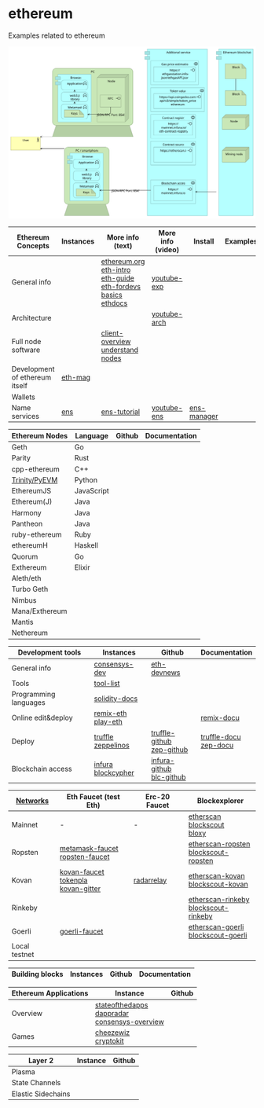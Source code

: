 # ethereum
Examples related to ethereum

![](architecture/Ethereum.svg)


| Ethereum Concepts | Instances                | More info (text) | More info (video) |   Install  |  Examples |
| --------------- |  ---------                  | ---------       | ---------          | ---------  |  -------- | 
| General info    |    |   [ethereum.org]<br>[eth-intro]<br>[eth-guide]<br>[eth-fordevs]<br>[basics]<br>[ethdocs]   |  [youtube-exp]
| Architecture    |                             |                   | [youtube-arch]
| Full node software | | [client-overview] [understand nodes]
| Development of ethereum itself | [eth-mag]
| Wallets
| Name services   | [ens]                          | [ens-tutorial] | [youtube-ens]     | [ens-manager] 


[ethereum.org]:    https://www.ethereum.org/
[eth-intro]:       https://medium.com/coinmonks/https-medium-com-ritesh-modi-solidity-chapter1-63dfaff08a11
[eth-guide]:       https://blockgeeks.com/guides/ethereum/
[eth-fordevs]:     https://blockgeeks.com/guides/?tagfilter=true&filter=Blockchain%20for%20Developers
[youtube-exp]:     https://www.youtube.com/results?search_query=ethereum+explained
[youtube-arch]:    https://www.youtube.com/results?search_query=ethereum+architecture
[basics]:          https://consensys.net/academy/blockchain-basics-book/
[ethdocs]:         http://www.ethdocs.org
[Trinity/PyEVM]:   https://trinity-client.readthedocs.io
[client-overview]: http://www.ethdocs.org/en/latest/ethereum-clients
[Pantheon]:        https://pegasys.tech/solutions/
[understand nodes]: https://kauri.io/article/48d5098292fd4f11b251d1b1814f0bba/ethereum-101-part-2-understanding-nodes
[eth-mag]:         https://ethereum-magicians.org/
[ens]:             https://ens.domains/
[ens-tutorial]:    https://www.toptal.com/ethereum/ethereum-name-service-dapp-tutorial
[youtube-ens]:     https://www.youtube.com/results?search_query=ens+ethereum
[ens-manager]:     https://manager.ens.domains/

| Ethereum Nodes  | Language |  Github | Documentation |
| --------------- |  --------| ------  | --------------|
| Geth	          | Go	     | 
| Parity	        | Rust	
| cpp-ethereum	  | C++	
| [Trinity/PyEVM] |	Python	
| EthereumJS      |	JavaScript	
| Ethereum(J)	    | Java
| Harmony         |	Java	
| Pantheon      	| Java	
| ruby-ethereum	  | Ruby	
| ethereumH	      | Haskell
| Quorum	        | Go 
| Exthereum	      | Elixir 	
| Aleth/eth       |
| Turbo Geth      |
| Nimbus          |
| Mana/Exthereum  |
| Mantis          |
| Nethereum       |


| Development tools     | Instances                              | Github                           | Documentation |
| ---------------       |  ---------                             | ------                           | --------------|
| General info          | [consensys-dev]                        | [eth-devnews]
| Tools                 | [tool-list]
| Programming languages | [solidity-docs]
| Online edit&deploy    | [remix-eth]<br>[play-eth]              |                                  | [remix-docu]
| Deploy                | [truffle]<br>[zeppelinos]              | [truffle-github]<br>[zep-github] | [truffle-docu]<br>[zep-docu]
| Blockchain access     | [infura]<br>[blockcypher]              | [infura-github]<br>[blc-github]  |  

[consensys-dev]:  https://ethereum.consensys.net/
[eth-devnews]:    https://weekinethereumnews.com/
[tool-list]:      https://github.com/ConsenSys/ethereum-developer-tools-list


[play-eth]:       https://play.ethereum.org/editor-solidity/
[remix-eth]:      https://remix.ethereum.org
[remix-docu]:     https://remix.readthedocs.io
[zeppelinos]:     https://zeppelinos.org/
[zep-github]:     https://github.com/zeppelinos
[zep-docu]:       https://blog.zeppelinos.org/
[truffle]:        https://truffleframework.com/
[truffle-github]: https://github.com/trufflesuite/truffle
[truffle-docu]:   https://truffleframework.com/docs
[solidity-docs]:  https://solidity.readthedocs.io
[infura]:         https://mainnet.infura.io/
[infura-github]:  https://github.com/INFURA
[blockcypher]:    https://www.blockcypher.com/
[blc-github]:     https://github.com/blockcypher


| [Networks]      | Eth Faucet (test Eth)                          | Erc-20 Faucet | Blockexplorer |
| --------------- |  ---------                                     | ------        |   ----         |
| Mainnet         |  -                                             | -             | [etherscan]<br>[blockscout]<br>[bloxy]
| Ropsten         | [metamask-faucet]<br>[ropsten-faucet]          |               | [etherscan-ropsten]<br>[blockscout-ropsten]
| Kovan           | [kovan-faucet]<br>[tokenpla]<br>[kovan-gitter] | [radarrelay]  | [etherscan-kovan]<br>[blockscout-kovan]
| Rinkeby         |                                                |               | [etherscan-rinkeby]<br> [blockscout-rinkeby]
| Goerli          | [goerli-faucet]                                |               | [etherscan-goerli]<br>[blockscout-goerli]
| Local testnet

[Networks]:           https://chainid.network/
[metamask-faucet]:    https://faucet.metamask.io
[ropsten-faucet]:     https://faucet.ropsten.be/
[kovan-faucet]:       https://faucet.kovan.network/
[radarrelay]:         https://faucet.kovan.radarrelay.com/
[tokenpla]:           https://tokenpla.net/asset/kovan/
[kovan-gitter]:       https://gitter.im/kovan-testnet/faucet
[goerli-faucet]:      https://goerli-faucet.slock.it/
[etherscan]:          https://etherscan.io/
[etherscan-ropsten]:  https://ropsten.etherscan.io/
[etherscan-kovan]:    https://kovan.etherscan.io/
[etherscan-rinkeby]:  https://rinkeby.etherscan.io/
[etherscan-goerli]:   https://goerli.etherscan.io/

[blockscout]: https://blockscout.com/eth/mainnet
[blockscout-ropsten]: https://blockscout.com/eth/ropsten
[blockscout-kovan]:   https://blockscout.com/eth/kovan
[blockscout-rinkeby]: https://blockscout.com/eth/rinkeby
[blockscout-goerli]:  https://blockscout.com/eth/goerli

[bloxy]:              https://bloxy.info


| Building blocks   | Instances                              | Github | Documentation |
| ---------------   |  ---------                             | ------ | --------------|



| Ethereum Applications | Instance            |  Github |
| ---------------       |  ---------          | ------- |
| Overview              | [stateofthedapps]<br>[dappradar]<br>[consensys-overview]
| Games              | [cheezewiz]<br>[cryptokit]

[consensys-overview]:   https://media.consensys.net/40-ethereum-apps-you-can-use-right-now-d643333769f7
[stateofthedapps]:      https://www.stateofthedapps.com/
[dappradar]:            https://dappradar.com/

[cheezewiz]:            https://www.cheezewizards.com/
[cryptokit]:            https://www.cryptokitties.co/


| Layer 2           | Instance            |  Github |
| ---------------   |  ---------          | ------- |
| Plasma
| State Channels
| Elastic Sidechains

